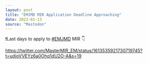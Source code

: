 ```yaml
---
layout: post
title: "EMJMD MIR Application Deadline Approaching"
date: 2023-01-13
source: "Mastodon"
---
```


❗Last days to apply to [#EMJMD](https://sigmoid.social/tags/EMJMD) MIR 👇

<https://twitter.com/MasterMIR_EM/status/1613535921730719745?t=udjoVVEYz6a0Ohq1dU2O-A&s=19>


